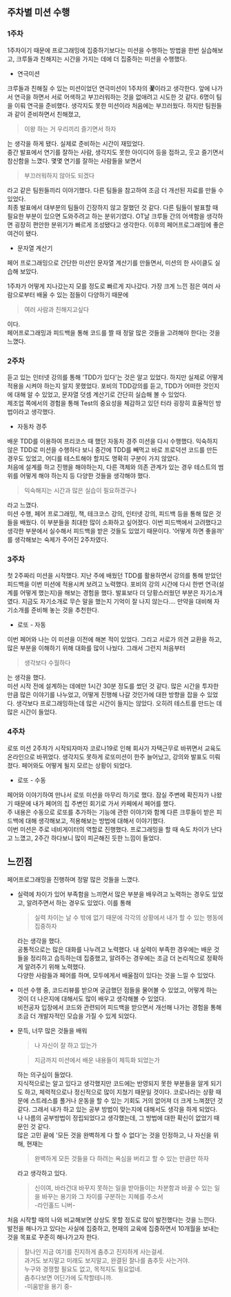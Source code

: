 ## 주차별 미션 수행

### 1주차

1주차이기 때문에 프로그래밍에 집중하기보다는 미션을 수행하는 방법을 한번 실습해보고, 크루들과 친해지는 시간을 가지는 데에 더 집중하는 미션을 수행했다.
- 연극미션

크루들과 친해질 수 있는 미션이었던 연극미션이 1주차의 **꽃**이라고 생각한다. 앞에 나가서 연극을 하면서 서로 어색하고 부끄러워하는 것을 없애려고 시도한 것 같다. 6명이 팀을 이뤄 연극을 준비했다. 생각지도 못한 미션이라 처음에는 부끄러웠다. 하지만 팀원들과 같이 준비하면서 친해졌고, 
>이왕 하는 거 우리끼리 즐기면서 하자

는 생각을 하게 됐다. 실제로 준비하는 시간이 재밌었다.  
중간 발표에서 연기를 잘하는 사람, 생각지도 못한 아이디어 등을 접하고, 웃고 즐기면서 참신함을 느꼈다. 몇몇 연기를 잘하는 사람들을 보면서
>부끄러워하지 않아도 되겠다

라고 같은 팀원들끼리 이야기했다. 다른 팀들을 참고하여 조금 더 개선된 자료를 만들 수 있었다.  
최종 발표에서 대부분의 팀들이 긴장하지 않고 잘했던 것 같다. 다른 팀들이 발표할 때 필요한 부분이 있으면 도와주려고 하는 분위기였다. OT날 크루들 간의 어색함을 생각하면 굉장히 편안한 분위기가 빠르게 조성됐다고 생각한다. 이후의 페어프로그래밍에 좋은 여건이 됐다.
- 문자열 계산기

페어 프로그래밍으로 간단한 미션인 문자열 계산기를 만들면서, 미션의 한 사이클도 실습해 보았다.    

1주차가 어떻게 지나갔는지 모를 정도로 빠르게 지나갔다. 가장 크게 느낀 점은 여러 사람으로부터 배울 수 있는 점들이 다양하기 때문에 
>여러 사람과 친해지고싶다

이다.  
페어프로그래밍과 피드백을 통해 코드를 짤 때 정말 많은 것들을 고려해야 한다는 것을 느꼈다.

### 2주차

듣고 있는 인터넷 강의를 통해 'TDD가 있다'는 것은 알고 있었다. 하지만 실제로 어떻게 적용을 시켜야 하는지 알지 못했었다. 포비의 TDD강의를 듣고, TDD가 어떠한 것인지에 대해 알 수 있었고, 문자열 덧셈 계산기로 간단히 실습해 볼 수 있었다.  
제조업 쪽에서의 경험을 통해 Test의 중요성을 체감하고 있던 터라 굉장히 효율적인 방법이라고 생각했다.
- 자동차 경주

배운 TDD를 이용하여 프리코스 때 했던 자동차 경주 미션을 다시 수행했다. 익숙하지 않은 TDD로 미션을 수행하다 보니 중간에 TDD를 빼먹고 바로 프로덕션 코드를 만든 경우도 있었고, 어디를 테스트해야 할지도 명확히 구분이 가지 않았다.  
처음에 설계를 하고 진행을 해야하는지, 다른 객체와 의존 관계가 있는 경우 테스트의 범위를 어떻게 해야 하는지 등 다양한 것들을 생각해야 했다. 
>익숙해지는 시간과 많은 실습이 필요하겠구나

라고 느꼈다.  
미션 수행, 페어 프로그래밍, 책, 테크코스 강의, 인터넷 강의, 피드백 등을 통해 많은 것들을 배웠다. 이 부분들을 최대한 많이 소화하고 싶어졌다. 이번 피드백에서 고려했다고 생각한 부분에서 실수해서 피드백을 받은 것들도 있었기 때문이다. '어떻게 하면 좋을까' 를 생각해보는 숙제가 주어진 2주차였다.

### 3주차

첫 2주짜리 미션을 시작했다. 지난 주에 배웠던 TDD를 활용하면서 강의를 통해 받았던 피드백을 이번 미션에 적용시켜 보려고 노력했다. 포비의 강의 시간에 다시 한번 연극(설계를 어떻게 했는지)을 해보는 경험을 했다. 발표보다 더 당황스러웠던 부분은 자기소개였다. 지금도 자기소개로 무슨 말을 했는지 기억이 잘 나지 않는다.... 만약을 대비해 자기소개를 준비해 놓는 것을 추천한다.
- 로또 - 자동

이번 페어와 나는 이 미션을 이전에 해본 적이 있었다. 그리고 서로가 의견 교환을 하고, 많은 부분을 이해하기 위해 대화를 많이 나눴다. 그래서 그런지 처음부터 
>생각보다 수월하다

는 생각을 했다.  
미션 시작 전에 설계하는 데에만 1시간 30분 정도를 썼던 것 같다. 많은 시간을 투자한 만큼 많은 이야기를 나누었고, 어떻게 진행해 나갈 것인가에 대한 방향을 잡을 수 있었다. 생각보다 프로그래밍하는데 많은 시간이 들지는 않았다. 오히려 테스트를 만드는 데 많은 시간이 들었다. 

### 4주차

로또 미션 2주차가 시작되자마자 코로나19로 인해 회사가 자택근무로 바뀌면서 교육도 온라인으로 바뀌었다. 생각지도 못하게 로또미션이 한주 늘어났고, 강의와 발표도 미뤄졌다. 페어와도 어떻게 될지 모르는 상황이 되었다.
- 로또 - 수동

페어와 이야기하여 만나서 로또 미션을 마무리 하기로 했다. 잠실 주변에 확진자가 나왔기 때문에 내가 페어의 집 주변인 회기로 가서 카페에서 페어를 했다.  
주 내용은 수동으로 로또를 추가하는 기능에 관한 이야기와 함께 다른 크루들이 받은 피드백에 대해 생각해보고, 적용해보는 방법에 대해서 이야기했다.   
이번 미션은 주로 네비게이터의 역할로 진행했다. 프로그래밍을 할 때 속도 차이가 난다고 느꼈고, 2주간 하다보니 많이 피곤해진 듯한 느낌이 들었다.

## 느낀점

페어프로그래밍을 진행하며 정말 많은 것들을 느꼈다. 
* 실력에 차이가 있어 부족함을 느끼면서 많은 부분을 배우려고 노력하는 경우도 있었고, 알려주면서 하는 경우도 있었다. 이를 통해 
    >실력 차이는 날 수 밖에 없기 때문에 각각의 상황에서 내가 할 수 있는 행동에 집중하자

    라는 생각을 했다.  
    공통적으로는 많은 대화를 나누려고 노력했다. 내 실력이 부족한 경우에는 배운 것들을 정리하고 습득하는데 집중했고, 알려주는 경우에는 조금 더 논리적으로 정확하게 알려주기 위해 노력했다.  
    다양한 사람들과 페어를 하며, 모두에게서 배울점이 있다는 것을 느낄 수 있었다.

* 미션 수행 중, 코드리뷰를 받으며 궁금했던 점들을 물어볼 수 있었고, 어떻게 하는 것이 더 나은지에 대해서도 많이 배우고 생각해볼 수 있었다.  
    비전공자 입장에서 코드와 관련되어 피드백을 받으면서 개선해 나가는 경험을 통해 조금 더 개발자적인 모습을 가질 수 있게 되었다.

* 문득, 너무 많은 것들을 배워
    >나 자신이 잘 하고 있는가

    >지금까지 미션에서 배운 내용들이 체득화 되었는가

    하는 의구심이 들었다.  
    지식적으로는 알고 있다고 생각했지만 코드에는 반영되지 못한 부분들을 알게 되기도 하고, 체력적으로나 정신적으로 많이 지쳤기 때문일 것이다. 코로나라는 상황 때문에 스트레스를 풀거나 운동을 할 수 있는 기회도 거의 없어져 더 크게 느껴졌던 것 같다. 그래서 내가 하고 있는 공부 방법이 맞는지에 대해서도 생각을 하게 되었다. 나 나름의 공부방법이 정립되었다고 생각했는데, 그 방법에 대한 확신이 없었기 때문인 것 같다.   
    많은 고민 끝에 '모든 것을 완벽하게 다 할 수 없다'는 것을 인정하고, 나 자신을 위해, 현재는 
    >완벽하게 모든 것들을 다 하려는 욕심을 버리고 할 수 있는 만큼만 하자

    라고 생각하고 있다.  
    >신이여, 바라건대 바꾸지 못하는 일을 받아들이는 차분함과 바꿀 수 있는 일을 바꾸는 용기와 그 차이를 구분하는 지혜를 주소서  
    -라인홀드 니버-

처음 시작할 때의 나와 비교해보면 상상도 못할 정도로 많이 발전했다는 것을 느낀다.  
발전을 해나가고 있다는 사실에 집중하고, 현재의 교육에 집중하면서 10개월을 보내는 것을 목표로 꾸준히 해나가고자 한다.

>찰나인 지금 여기를 진지하게 춤추고 진지하게 사는걸세.  
과거도 보지말고 미래도 보지말고, 완결된 찰나를 춤추듯 사는거야.  
누구와 경쟁할 필요도 없고, 목적지도 필요없네.  
춤추다보면 어딘가에 도착할테니까.  
-미움받을 용기 중-